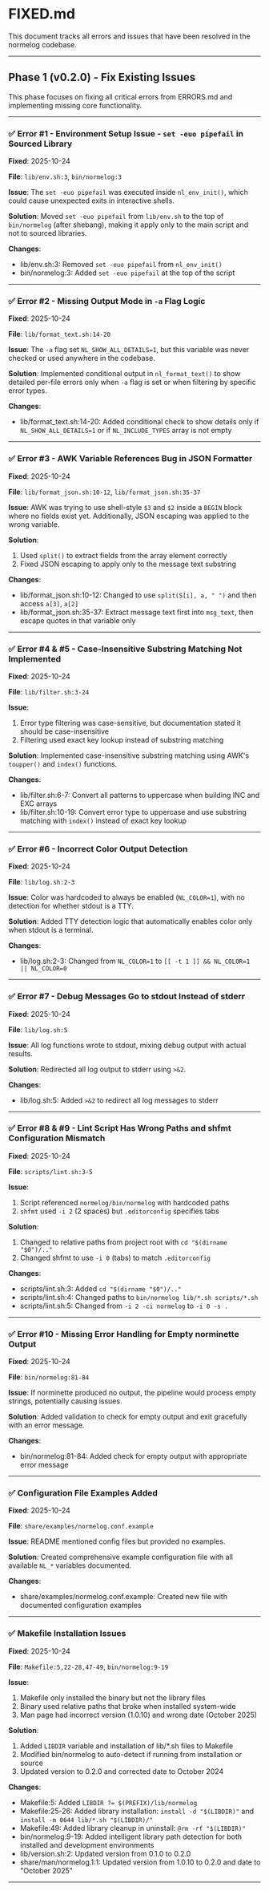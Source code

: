 # FIXED.md

This document tracks all errors and issues that have been resolved in the normelog codebase.

---

## Phase 1 (v0.2.0) - Fix Existing Issues

This phase focuses on fixing all critical errors from ERRORS.md and implementing missing core functionality.

---

### ✅ Error #1 - Environment Setup Issue - `set -euo pipefail` in Sourced Library

**Fixed**: 2025-10-24

**File**: `lib/env.sh:3`, `bin/normelog:3`

**Issue**: The `set -euo pipefail` was executed inside `nl_env_init()`, which could cause unexpected exits in interactive shells.

**Solution**: Moved `set -euo pipefail` from `lib/env.sh` to the top of `bin/normelog` (after shebang), making it apply only to the main script and not to sourced libraries.

**Changes**:
- lib/env.sh:3: Removed `set -euo pipefail` from `nl_env_init()`
- bin/normelog:3: Added `set -euo pipefail` at the top of the script

---

### ✅ Error #2 - Missing Output Mode in `-a` Flag Logic

**Fixed**: 2025-10-24

**File**: `lib/format_text.sh:14-20`

**Issue**: The `-a` flag set `NL_SHOW_ALL_DETAILS=1`, but this variable was never checked or used anywhere in the codebase.

**Solution**: Implemented conditional output in `nl_format_text()` to show detailed per-file errors only when `-a` flag is set or when filtering by specific error types.

**Changes**:
- lib/format_text.sh:14-20: Added conditional check to show details only if `NL_SHOW_ALL_DETAILS=1` or if `NL_INCLUDE_TYPES` array is not empty

---

### ✅ Error #3 - AWK Variable References Bug in JSON Formatter

**Fixed**: 2025-10-24

**File**: `lib/format_json.sh:10-12`, `lib/format_json.sh:35-37`

**Issue**: AWK was trying to use shell-style `$3` and `$2` inside a `BEGIN` block where no fields exist yet. Additionally, JSON escaping was applied to the wrong variable.

**Solution**:
1. Used `split()` to extract fields from the array element correctly
2. Fixed JSON escaping to apply only to the message text substring

**Changes**:
- lib/format_json.sh:10-12: Changed to use `split(S[i], a, " ")` and then access `a[3]`, `a[2]`
- lib/format_json.sh:35-37: Extract message text first into `msg_text`, then escape quotes in that variable only

---

### ✅ Error #4 & #5 - Case-Insensitive Substring Matching Not Implemented

**Fixed**: 2025-10-24

**File**: `lib/filter.sh:3-24`

**Issue**:
1. Error type filtering was case-sensitive, but documentation stated it should be case-insensitive
2. Filtering used exact key lookup instead of substring matching

**Solution**: Implemented case-insensitive substring matching using AWK's `toupper()` and `index()` functions.

**Changes**:
- lib/filter.sh:6-7: Convert all patterns to uppercase when building INC and EXC arrays
- lib/filter.sh:10-19: Convert error type to uppercase and use substring matching with `index()` instead of exact key lookup

---

### ✅ Error #6 - Incorrect Color Output Detection

**Fixed**: 2025-10-24

**File**: `lib/log.sh:2-3`

**Issue**: Color was hardcoded to always be enabled (`NL_COLOR=1`), with no detection for whether stdout is a TTY.

**Solution**: Added TTY detection logic that automatically enables color only when stdout is a terminal.

**Changes**:
- lib/log.sh:2-3: Changed from `NL_COLOR=1` to `[[ -t 1 ]] && NL_COLOR=1 || NL_COLOR=0`

---

### ✅ Error #7 - Debug Messages Go to stdout Instead of stderr

**Fixed**: 2025-10-24

**File**: `lib/log.sh:5`

**Issue**: All log functions wrote to stdout, mixing debug output with actual results.

**Solution**: Redirected all log output to stderr using `>&2`.

**Changes**:
- lib/log.sh:5: Added `>&2` to redirect all log messages to stderr

---

### ✅ Error #8 & #9 - Lint Script Has Wrong Paths and shfmt Configuration Mismatch

**Fixed**: 2025-10-24

**File**: `scripts/lint.sh:3-5`

**Issue**:
1. Script referenced `normelog/bin/normelog` with hardcoded paths
2. `shfmt` used `-i 2` (2 spaces) but `.editorconfig` specifies tabs

**Solution**:
1. Changed to relative paths from project root with `cd "$(dirname "$0")/.."`
2. Changed shfmt to use `-i 0` (tabs) to match `.editorconfig`

**Changes**:
- scripts/lint.sh:3: Added `cd "$(dirname "$0")/.."`
- scripts/lint.sh:4: Changed paths to `bin/normelog lib/*.sh scripts/*.sh`
- scripts/lint.sh:5: Changed from `-i 2 -ci normelog` to `-i 0 -s .`

---

### ✅ Error #10 - Missing Error Handling for Empty norminette Output

**Fixed**: 2025-10-24

**File**: `bin/normelog:81-84`

**Issue**: If norminette produced no output, the pipeline would process empty strings, potentially causing issues.

**Solution**: Added validation to check for empty output and exit gracefully with an error message.

**Changes**:
- bin/normelog:81-84: Added check for empty output with appropriate error message

---

### ✅ Configuration File Examples Added

**Fixed**: 2025-10-24

**File**: `share/examples/normelog.conf.example`

**Issue**: README mentioned config files but provided no examples.

**Solution**: Created comprehensive example configuration file with all available `NL_*` variables documented.

**Changes**:
- share/examples/normelog.conf.example: Created new file with documented configuration examples

---

### ✅ Makefile Installation Issues

**Fixed**: 2025-10-24

**File**: `Makefile:5,22-28,47-49`, `bin/normelog:9-19`

**Issue**:
1. Makefile only installed the binary but not the library files
2. Binary used relative paths that broke when installed system-wide
3. Man page had incorrect version (1.0.10) and wrong date (October 2025)

**Solution**:
1. Added `LIBDIR` variable and installation of lib/*.sh files to Makefile
2. Modified bin/normelog to auto-detect if running from installation or source
3. Updated version to 0.2.0 and corrected date to October 2024

**Changes**:
- Makefile:5: Added `LIBDIR ?= $(PREFIX)/lib/normelog`
- Makefile:25-26: Added library installation: `install -d "$(LIBDIR)"` and `install -m 0644 lib/*.sh "$(LIBDIR)/"`
- Makefile:49: Added library cleanup in uninstall: `@rm -rf "$(LIBDIR)"`
- bin/normelog:9-19: Added intelligent library path detection for both installed and development environments
- lib/version.sh:2: Updated version from 0.1.0 to 0.2.0
- share/man/normelog.1:1: Updated version from 1.0.10 to 0.2.0 and date to "October 2025"

---

